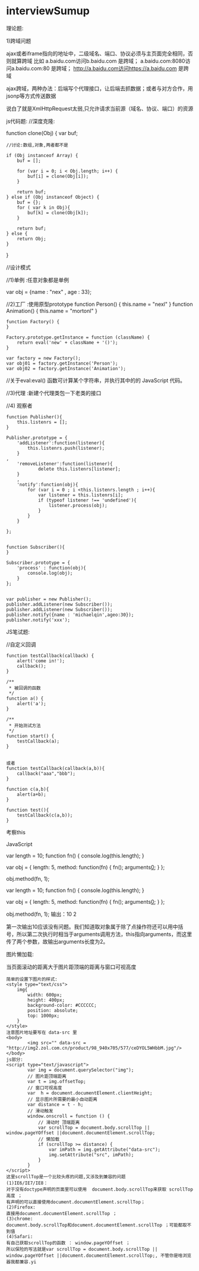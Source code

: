 # interviewSumup

理论题:

1)跨域问题

ajax或者iframe指向的地址中，二级域名、端口、协议必须与主页面完全相同，否则就算跨域
比如
a.baidu.com访问b.baidu.com  是跨域；
a.baidu.com:8080访问a.baidu.com:80 是跨域；
http://a.baidu.com访问https://a.baidu.com 是跨域


ajax跨域，两种办法：后端写个代理接口，让后端去抓数据；或者与对方合作，用jsonp等方式传送数据


说白了就是XmlHttpRequest太弱,只允许请求当前源（域名、协议、端口）的资源


js代码题:
//深度克隆:

function clone(Obj) {
    var buf;

    //讨论:数组,对象,两者都不是

    if (Obj instanceof Array) {
        buf = [];

        for (var i = 0; i < Obj.length; i++) {
            buf[i] = clone(Obj[i]);
        }

        return buf;
    } else if (Obj instanceof Object) {
        buf = {};
        for ( var k in Obj){
            buf[k] = clone(Obj[k]);
        }

        return buf;
    } else {
        return Obj;
    }
}


//设计模式

//1)单例 :任意对象都是单例

var obj = {name : "nex" , age : 33};

//2)工厂 :使用原型prototype
    function Person() {
        this.name = "nexl"
    }
    function Animation() {
        this.name = "mortonl"
    }
    
    function Factory() {
    }
    
    Factory.prototype.getInstance = function (className) {
        return eval('new' + className + '()');
    }
    
    var factory = new Factory();
    var obj01 = factory.getInstance('Person');
    var obj02 = factory.getInstance('Animation');


//关于eval:eval() 函数可计算某个字符串，并执行其中的的 JavaScript 代码。


//3)代理 :新建个代理类包一下老类的接口



//4) 观察者

    function Publisher(){
        this.listenrs = [];
    }
    
    Publisher.prototype = {
        'addListener':function(listener){
            this.listenrs.push(listener);
        }
    ,
        'removeListener':function(listener){
                delete this.listenrs[listener];
        }
        ,
        'notify':function(obj){
            for (var i = 0 ; i <this.listenrs.length ; i++){
                var listener = this.listenrs[i];
                if (typeof listener !== 'undefined'){
                    listener.process(obj);
                }
            }
        }
    
    };
    
    
    function Subscriber(){
    }
    
    Subscriber.prototype = {
        'process' : function(obj){
            console.log(obj);
        }
    };
    
    
    var publisher = new Publisher();
    publisher.addListener(new Subscriber());
    publisher.addListener(new Subscriber());
    publisher.notify({name : 'michaelqin',ageo:30});
    publisher.notify('xxx');




JS笔试题:

//自定义回调


    function testCallback(callback) {  
        alert('come in!');  
        callback();  
    }  
      
    /** 
     * 被回调的函数 
     */  
    function a() {  
        alert('a');  
    }  
      
    /** 
     * 开始测试方法 
     */  
    function start() {  
        testCallback(a);  
    }  
    
    
    或者
    function testCallback(callback(a,b)){
        callback("aaa","bbb");
    }
    
    function c(a,b){
        alert(a+b);
    }
    
    function test(){
        testCallback(c(a,b));
    }
    
    
 

考察this

JavaScript

var length = 10;
function fn() {
  console.log(this.length);
}

var obj = {
  length: 5,
  method: function(fn) {
    fn();
    arguments[0]();
  }
};

obj.method(fn, 1);

var length = 10;
function fn() {
  console.log(this.length);
}
 
var obj = {
  length: 5,
  method: function(fn) {
    fn();
    arguments[0]();
  }
};
 
obj.method(fn, 1);
输出：10 2

第一次输出10应该没有问题。我们知道取对象属于除了点操作符还可以用中括号，所以第二次执行时相当于arguments调用方法，this指向arguments，而这里传了两个参数，故输出arguments长度为2。



图片懒加载:

当页面滚动的距离大于图片距顶端的距离与窗口可视高度


    简单的设置下图片的样式:
    <style type="text/css">
        img{
            width: 600px;
            height: 400px;
            background-color: #CCCCCC;
            position: absolute;
            top: 1000px;
        }
    </style>
    注意图片地址要写在 data-src 里
    <body>
            <img src="" data-src = "http://img2.zol.com.cn/product/98_940x705/577/ceDYOL5WHbbM.jpg"/>
    </body>
    js部分:
    <script type="text/javascript">
            var img = document.querySelector("img");
            // 图片距顶端距离
            var t = img.offsetTop;
            // 窗口可视高度
            var  h = document.documentElement.clientHeight;
            // 显示图片所需要的最小自动距离
            var distance = t - h;
            // 滑动触发
            window.onscroll = function () {
                // 滑动时 顶端距离
                var scrollTop = document.body.scrollTop || window.pageYOffset ||document.documentElement.scrollTop;
                // 懒加载
                if (scrollTop >= distance) {
                    var imPath = img.getAttribute("data-src");
                    img.setAttribute("src", imPath);
                }
            }
    </script>
    这里scrollTop是一个比较头疼的问题,又涉及到兼容的问题
    (1)IE6/IE7/IE8：
    对于没有doctype声明的页面里可以使用  document.body.scrollTop来获取 scrollTop高度 ；
    有声明的可以直接使用document.documentElement.scrollTop；
    (2)Firefox:
    直接用document.documentElement.scrollTop ；
    (3)chrome:
    document.body.scrollTop和document.documentElement.scrollTop ；可能都取不到值
    (4)Safari:
    有自己获取scrollTop的函数 ： window.pageYOffset ；
    所以保险的写法就是var scrollTop = document.body.scrollTop || window.pageYOffset ||document.documentElement.scrollTop;, 不管你是啥浏览器我都兼容.yi

